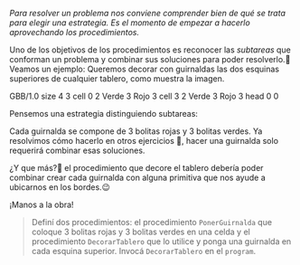 _Para resolver un problema nos conviene comprender bien de qué se trata para elegir una estrategia. Es el momento de empezar a hacerlo aprovechando los procedimientos._

Uno de los objetivos de los procedimientos es reconocer las _subtareas_ que conforman un problema y combinar sus soluciones para poder resolverlo.:wrench: 
Veamos un ejemplo:
Queremos decorar con guirnaldas las dos esquinas superiores de cualquier tablero, como muestra la imagen.

<gs-board>
 GBB/1.0
  size 4 3
  cell 0 2 Verde 3 Rojo 3
  cell 3 2 Verde 3 Rojo 3
  head 0 0 
</gs-board>

Pensemos una estrategia distinguiendo subtareas:

Cada guirnalda se compone de 3 bolitas rojas y 3 bolitas verdes. Ya resolvimos cómo hacerlo en otros ejercicios :gift:, hacer una guirnalda solo requerirá combinar esas soluciones. 

¿Y que más?:thinking: el procedimiento que decore el tablero debería poder combinar crear cada guirnalda con alguna primitiva que nos ayude a ubicarnos en los bordes.:wink:

¡Manos a la obra!

> Definí dos procedimientos: el procedimiento `PonerGuirnalda` que coloque 3 bolitas rojas y 3 bolitas verdes en una celda y el procedimiento `DecorarTablero` que  lo utilice y ponga una guirnalda en cada esquina superior.
Invocá `DecorarTablero` en el `program`.
